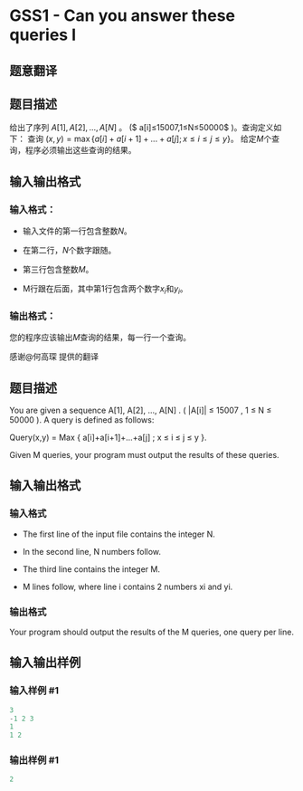 # GSS1 - Can you answer these queries I

## 题意翻译

## 题目描述

给出了序列 $A[1],A[2],…,A[N]$ 。 ($ a[i]≤15007,1≤N≤50000$ )。查询定义如下： 查询 $(x,y)=\max\{a[i]+a[i+1]+...+a[j];x≤i≤j≤y\}$。 给定$M$个查询，程序必须输出这些查询的结果。

## 输入输出格式

### 输入格式：

- 输入文件的第一行包含整数$N$。

- 在第二行，$N$个数字跟随。

- 第三行包含整数$M$。

- M行跟在后面，其中第1行包含两个数字$x_i$和$y_i$。

### 输出格式：

您的程序应该输出$M$查询的结果，每一行一个查询。

感谢@何高琛 提供的翻译

## 题目描述

You are given a sequence A\[1\], A\[2\], ..., A\[N\] . ( |A\[i\]| ≤ 15007 , 1 ≤ N ≤ 50000 ). A query is defined as follows:

Query(x,y) = Max { a\[i\]+a\[i+1\]+...+a\[j\] ; x ≤ i ≤ j ≤ y }.

Given M queries, your program must output the results of these queries.

## 输入输出格式

### 输入格式

- The first line of the input file contains the integer N.

- In the second line, N numbers follow.

- The third line contains the integer M.

- M lines follow, where line i contains 2 numbers xi and yi.

### 输出格式

 Your program should output the results of the M queries, one query per line.

## 输入输出样例

### 输入样例 #1

```cpp
3 
-1 2 3
1
1 2
```


### 输出样例 #1

```cpp
2
```


